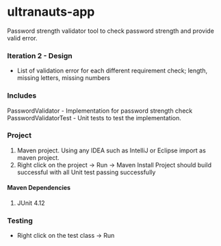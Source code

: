 # ultranauts-app
Password strength  validator tool to check password strength  and provide valid error.

### Iteration 2 - Design
- List of validation error for each different requirement check; length, missing letters, missing numbers

### Includes 
PasswordValidator - Implementation for password strength  check
PasswordValidatorTest - Unit tests to test the implementation.

### Project
1. Maven project. Using any IDEA such as IntelliJ or Eclipse import as maven project.
2. Right click on the project -> Run -> Maven Install
Project should build successful with all Unit test passing successfully
#### Maven Dependencies
1. JUnit 4.12

### Testing
* Right click on the test class -> Run
